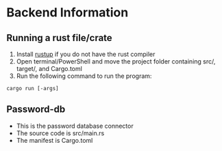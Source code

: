 # Backend Information

## Running a rust file/crate

1. Install <a href="https://www.rust-lang.org/tools/install">rustup</a> if you do not have the rust compiler
2. Open terminal/PowerShell and move the project folder containing src/, target/, and Cargo.toml
3. Run the following command to run the program:

```
cargo run [-args]
```
	

## Password-db

* This is the password database connector
* The source code is src/main.rs
* The manifest is Cargo.toml
	
